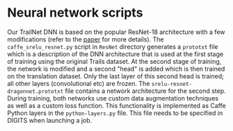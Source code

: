 # Neural network scripts

Our TrailNet DNN is based on the popular ResNet-18 architecture with a few modifications (refer to the [paper](https://arxiv.org/abs/1705.02550) for more details).
The `caffe_srelu_resnet.py` script in `ResNet` directory generates a `prototxt` file which is a description of the DNN architecture that is used at the first stage of training using the original Trails dataset. At the second stage of training, the network is modified and a second "head" is added which is then trained on the translation dataset. Only the last layer of this second head is trained; all other layers (convolutional etc) are frozen.
The `srelu-resnet-dragonnet.prototxt` file contains a network architecture for the second step.
During training, both networks use custom data augmentation techniques as well as a custom loss function. This functionality is implemented as Caffe Python layers in the `python-layers.py` file. This file needs to be specified in DIGITS when launching a job.
